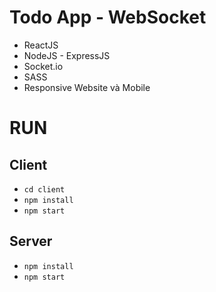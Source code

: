 # Todo App - WebSocket
- ReactJS
- NodeJS - ExpressJS
- Socket.io
- SASS
- Responsive Website và Mobile

# RUN

## **Client**
- `cd client`
- `npm install`
- `npm start`

## **Server**
- `npm install`
- `npm start`


